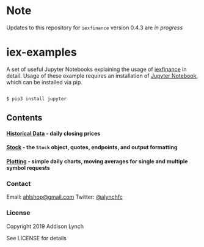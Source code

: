 # Note

Updates to this repository for ``iexfinance`` version 0.4.3 are *in progress*

# iex-examples

A set of useful Jupyter Notebooks explaining the usage of [iexfinance](https://github.com/addisonlynch/iexfinance) in detail. Usage of these example requires an installation of [Jupyter Notebook](https://jupyter.org), which can be installed via pip.

```bash

$ pip3 install jupyter

```

## Contents

#### [Historical Data](https://github.com/addisonlynch/iex-examples/blob/master/examples/Historical%20Data.ipynb) - daily closing prices
#### [Stock](https://github.com/addisonlynch/iex-examples/blob/master/examples/stocks.ipynb) - the ``Stock`` object, quotes, endpoints, and output formatting
#### [Plotting](https://github.com/addisonlynch/iex-examples/blob/master/examples/Plotting.ipynb) - simple daily charts, moving averages for single and multiple symbol requests

### Contact

Email: <ahlshop@gmail.com>
Twitter: [@alynchfc](https://twitter.com/alynchfc)

### License

Copyright 2019 Addison Lynch

See LICENSE for details
